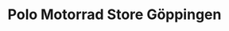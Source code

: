 ---
title: "Polo Motorrad Store Göppingen"
url: /goeppingen/polo-motorrad-store-goeppingen/
shop: Motorrad
---